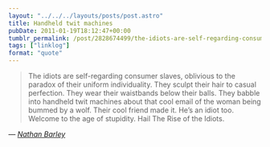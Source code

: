 ```yaml
---
layout: "../../../layouts/posts/post.astro"
title: Handheld twit machines
pubDate: 2011-01-19T18:12:47+00:00
tumblr_permalink: /post/2828674499/the-idiots-are-self-regarding-consumer-slaves
tags: ["linklog"]
format: "quote"
---
```


> The idiots are self-regarding consumer slaves, oblivious to the paradox of their uniform individuality. They sculpt their hair to casual perfection. They wear their waistbands below their balls. They babble into handheld twit machines about that cool email of the woman being bummed by a wolf. Their cool friend made it. He’s an idiot too. Welcome to the age of stupidity. Hail The Rise of the Idiots.

— <cite>[_Nathan Barley_](https://tvtropes.org/pmwiki/pmwiki.php/Series/NathanBarley)</cite>
